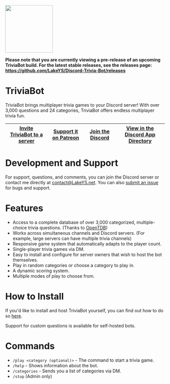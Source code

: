 <img src=http://lakeys.net/triviabot/profile_t.png width=150 height=150>

**Please note that you are currently viewing a pre-release of an upcoming TriviaBot build. For the latest stable releases, see the releases page: https://github.com/LakeYS/Discord-Trivia-Bot/releases**

# TriviaBot
TriviaBot brings multiplayer trivia games to your Discord server! With over 3,000 questions and 24 categories, TriviaBot offers endless multiplayer trivia fun.

[__Invite TriviaBot to a server__](https://lakeys.net/triviabot/invite) | [Support it on Patreon](https://www.patreon.com/LakeYS) | [Join the Discord](https://discord.gg/s3vCQba) | [View in the Discord App Directory](https://discord.com/application-directory/337654994461261825)
------------ | ------------- | ------------- | ------------- 

# Development and Support
For support, questions, and comments, you can join the Discord server or contact me directly at contact@LakeYS.net. You can also [submit an issue](https://github.com/LakeYS/Discord-Trivia-Bot/issues/new) for bugs and support.

# Features
- Access to a complete database of over 3,000 categorized, multiple-choice trivia questions. (Thanks to [OpenTDB](https://opentdb.com))
- Works across simultaneous channels and Discord servers. (For example, large servers can have multiple trivia channels)
- Responsive game system that automatically adapts to the player count.
- Single-player trivia games via DM.
- Easy to install and configure for server owners that wish to host the bot themselves.
- Play in random categories or choose a category to play in.
- A dynamic scoring system.
- Multiple modes of play to choose from.

# How to Install
If you'd like to install and host TriviaBot yourself, you can find out how to do so [here](http://lakeys.net/triviabot/install.html).

Support for custom questions is available for self-hosted bots.

# Commands
- `/play <category (optional)>` - The command to start a trivia game.
- `/help` - Shows information about the bot.
- `/categories` - Sends you a list of categories via DM.
- `/stop` (Admin only)
